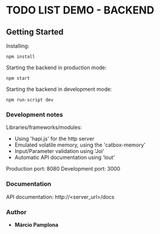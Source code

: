 # TODO LIST DEMO - BACKEND

## Getting Started

Installing:

```
npm install
```

Starting the backend in production mode:

```
npm start
```

Starting the backend in development mode:

```
npm run-script dev
```

### Development notes

Libraries/frameworks/modules:

- Using 'hapi.js' for the http server
- Emulated volatile memory, using the 'catbox-memory'
- Input/Parameter validation using 'Joi'
- Automatic API documentation using 'lout'

Production port: 8080
Development port: 3000

### Documentation

API documentation:
http://<server_url>/docs

### Author

- **Márcio Pamplona**
